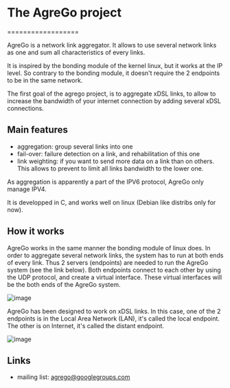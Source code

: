 # The AgreGo project
==================

AgreGo is a network link aggregator. It allows to use several network links as one and sum all characteristics of every links.

It is inspired by the bonding module of the kernel linux, but it works at the IP level. So contrary to the bonding module, it doesn't require the 2 endpoints to be in the same network.

The first goal of the agrego project, is to aggregate xDSL links, to allow to increase the bandwidth of your internet connection by adding several xDSL connections.

## Main features

  * aggregation: group several links into one
  * fail-over: failure detection on a link, and rehabilitation of this one
  * link weighting: if you want to send more data on a link than on others. This allows to prevent to limit all links bandwidth to the lower one.

As aggregation is apparently a part of the IPV6 protocol, AgreGo only manage IPV4.

It is developped in C, and works well on linux (Debian like distribs only for now).

## How it works

AgreGo works in the same manner the bonding module of linux does.
In order to aggregate several network links, the system has to run at both ends of every link. Thus 2 servers (endpoints) are needed to run the AgreGo system (see the link below).
Both endpoints connect to each other by using the UDP protocol, and create a virtual interface. These virtual interfaces will be the both ends of the AgreGo system. 

![image](http://daligro.net/agrego/simple_agrego.png)

AgreGo has been designed to work on xDSL links. In this case, one of the 2 endpoints is in the Local Area Network (LAN), it's called the local endpoint. The other is on Internet, it's called the distant endpoint.

![image](http://daligro.net/agrego/xDSL_agrego.png)

## Links

 * mailing list: agrego@googlegroups.com
